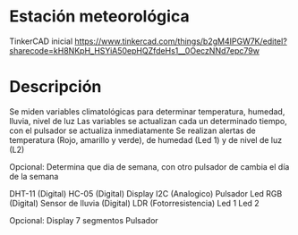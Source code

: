 # Estación meteorológica

TinkerCAD inicial
https://www.tinkercad.com/things/b2gM4IPGW7K/editel?sharecode=kH8NKpH_HSYiA50epHQZfdeHs1__0OeczNNd7epc79w

# Descripción

Se miden variables climatológicas para determinar temperatura, humedad, lluvia, nivel de luz
Las variables se actualizan cada un determinado tiempo, con el pulsador se actualiza inmediatamente
Se realizan alertas de temperatura (Rojo, amarillo y verde), de humedad (Led 1) y de nivel de luz (L2)

Opcional: Determina que dia de semana, con otro pulsador de cambia el día de la semana


DHT-11 (Digital)
HC-05 (Digital)
Display I2C (Analogico)
Pulsador
Led RGB (Digital)
Sensor de lluvia  (Digital)
LDR (Fotorresistencia)
Led 1
Led 2

Opcional:
Display 7 segmentos
Pulsador
